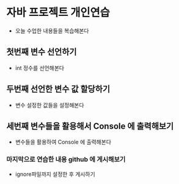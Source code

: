 # 자바 프로젝트 개인연습
- 오늘 수업한 내용들을 복습해본다

## 첫번째 변수 선언하기
- int 정수를 선언해본다

## 두번째 선언한 변수 값 할당하기
- 변수 설정한 값들을 설정해본다

## 세번째 변수들을 활용해서 Console 에 출력해보기
- 변수들을 활용하여 Console 에 출력해본다

### 마지막으로 연습한 내용 github 에 게시해보기

- ignore파일까지 설정한 후 게시하기